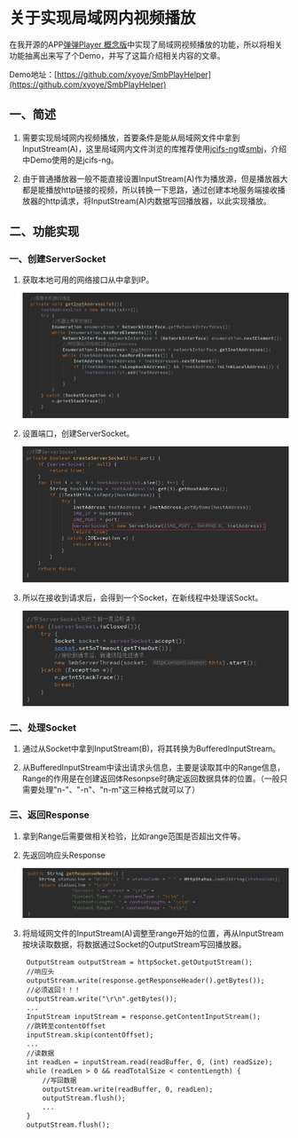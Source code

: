 # 关于实现局域网内视频播放 #

在我开源的APP[弹弹Player 概念版](https://github.com/xyoye/DanDanPlayForAndroid)中实现了局域网视频播放的功能，所以将相关功能抽离出来写了个Demo，并写了这篇介绍相关内容的文章。

Demo地址：[https://github.com/xyoye/SmbPlayHelper](https://github.com/xyoye/SmbPlayHelper)

## 一、简述 ##
1. 需要实现局域网内视频播放，首要条件是能从局域网文件中拿到InputStream(A)，这里局域网内文件浏览的库推荐使用[jcifs-ng](https://github.com/AgNO3/jcifs-ng)或[smbj](https://github.com/hierynomus/smbj)，介绍中Demo使用的是jcifs-ng。

2. 由于普通播放器一般不能直接设置InputStream(A)作为播放源，但是播放器大都是能播放http链接的视频，所以转换一下思路，通过创建本地服务端接收播放器的http请求，将InputStream(A)内数据写回播放器，以此实现播放。

## 二、功能实现 ##

###	一、创建ServerSocket ###

1. 获取本地可用的网络接口从中拿到IP。

	![获取本地网络接口](https://raw.githubusercontent.com/xyoye/xyoye.github.io/master/image/2019-7-25/获取本地接口IP.png)

2. 设置端口，创建ServerSocket。

	![创建ServerSocket](https://raw.githubusercontent.com/xyoye/xyoye.github.io/master/image/2019-7-25/创建ServerSocket.png)

3. 所以在接收到请求后，会得到一个Socket，在新线程中处理该Sockt。

	![接收请求](https://raw.githubusercontent.com/xyoye/xyoye.github.io/master/image/2019-7-25/接收请求.png)

### 二、处理Socket ###

1. 通过从Socket中拿到InputStream(B)，将其转换为BufferedInputStream。

2. 从BufferedInputStream中读出请求头信息，主要是读取其中的Range信息，Range的作用是在创建返回体Resonpse时确定返回数据具体的位置。（一般只需要处理"n-"、"-n"、"n-m"这三种格式就可以了）

### 三、返回Response ###

1. 拿到Range后需要做相关检验，比如range范围是否超出文件等。

2. 先返回响应头Response

	![响应头构建](https://raw.githubusercontent.com/xyoye/xyoye.github.io/master/image/2019-7-25/响应头构建.png)

3. 将局域网文件的InputStream(A)调整至range开始的位置，再从InputStream按块读取数据，将数据通过Socket的OutputStream写回播放器。


		OutputStream outputStream = httpSocket.getOutputStream();
		//响应头
        outputStream.write(response.getResponseHeader().getBytes());
        //必须返回！！！
        outputStream.write("\r\n".getBytes());
        ...
        InputStream inputStream = response.getContentInputStream();
		//跳转至contentOffset
        inputStream.skip(contentOffset);
        ...
		//读数据
		int readLen = inputStream.read(readBuffer, 0, (int) readSize);
        while (readLen > 0 && readTotalSize < contentLength) {
			//写回数据
            outputStream.write(readBuffer, 0, readLen);
            outputStream.flush();
			...
        }
        outputStream.flush();
